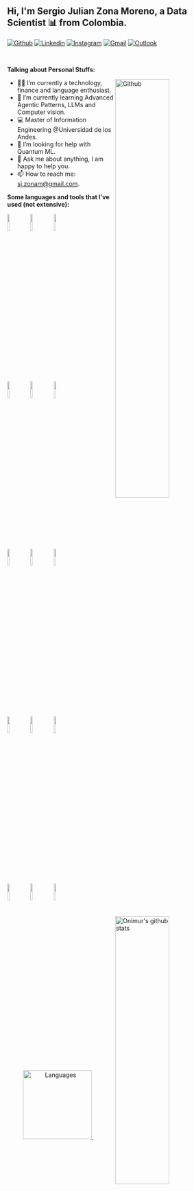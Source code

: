 <!-- Your title -->
## Hi, I'm Sergio Julian Zona Moreno, a Data Scientist 📊 from Colombia.

<!-- Your badges
You can use the website to generate badges: https://shields.io/
-->

[![Github](https://img.shields.io/badge/-Github-000?style=flat&logo=Github&logoColor=white)](https://github.com/SergioZona)
[![Linkedin](https://img.shields.io/badge/-LinkedIn-blue?style=flat&logo=Linkedin&logoColor=white)](https://www.linkedin.com/in/sergio-julian-zona-moreno/)
[![Instagram](https://img.shields.io/badge/-Instagram-5B42C4?style=flat&labelColor=5B42C4&logo=instagram&logoColor=white)](https://www.instagram.com/sj.zonam/)
[![Gmail](https://img.shields.io/badge/-Gmail-c14438?style=flat&logo=Gmail&logoColor=white)](mailto:sj.zonam@gmail.com)
[![Outlook](https://img.shields.io/badge/-Outlook-0078D4?style=flat&logo=Microsoft-Outlook&logoColor=white)](mailto:sj.zona@uniandes.edu.co)

&nbsp;

<!-- Talking about you -->
**Talking about Personal Stuffs:**

<!-- Any image aligned to the right. Beware the width -->
<img width="50%" align="right" alt="Github" src="https://img.freepik.com/free-photo/professional-programmer-working-late-dark-office_1098-18705.jpg?t=st=1654467317~exp=1654467917~hmac=19c56059047de50ff933ce5340bac0748a5ffa8ed039b61841b3b44f43c6c943&w=826" />

- 🙎🏻‍ I’m currently a technology, finance and language enthusiast.
- 🌱 I’m currently learning Advanced Agentic Patterns, LLMs and Computer vision.
- 💻 Master of Information Engineering @Universidad de los Andes.
- 🤔 I’m looking for help with Quantum ML.
- 💬 Ask me about anything, I am happy to help you.
- 📫 How to reach me: sj.zonam@gmail.com.

**Some languages and tools that I've used (not extensive):** 

<!-- Your github readme stats
You can use this api: https://github.com/anuraghazra/github-readme-stats
-->
<p>
  <a href="https://github.com/onimur/handle-path-oz">
    <img width="50%" align="right" height="40%" alt="Onimur's github stats" src="https://github-readme-stats.vercel.app/api?username=SergioZona&show_icons=true&hide_border=true" />
  </a>
  
  <!-- Your languages and tools. Be careful with the alignment. 
  You can use this sites to get logos: https://www.vectorlogo.zone or https://simpleicons.org/
  -->
  <code><img width="10%" src="https://www.vectorlogo.zone/logos/python/python-ar21.svg"></code>
  <code><img width="10%" src="https://www.vectorlogo.zone/logos/tensorflow/tensorflow-ar21.svg"></code>
  <code><img width="10%" src="https://upload.wikimedia.org/wikipedia/commons/thumb/0/05/Scikit_learn_logo_small.svg/1920px-Scikit_learn_logo_small.svg.png"></code>
  <br />
  <code><img width="10%" src="https://upload.wikimedia.org/wikipedia/commons/thumb/d/d0/RStudio_logo_flat.svg/1920px-RStudio_logo_flat.svg.png"></code>
  <code><img width="10%" src="https://upload.wikimedia.org/wikipedia/commons/7/79/Stata_logo_med_blue.png"></code>
  <code><img width="10%" src="https://www.vectorlogo.zone/logos/opencv/opencv-ar21.svg"></code>
  <br />
  <code><img width="10%" src="https://www.vectorlogo.zone/logos/microsoft_powerbi/microsoft_powerbi-ar21.svg"></code>
  <code><img width="10%" src="https://i0.wp.com/chatgptspanish.org/wp-content/uploads/2023/06/chatgpt-icon-logo.png?fit=2000%2C588&ssl=1"></code>
  <code><img width="10%" src="https://www.gams.com/img/gams_logo.svg"></code>
  <br />
  <code><img width="10%" src="https://www.vectorlogo.zone/logos/java/java-ar21.svg"></code>
  <code><img width="10%" src="https://www.vectorlogo.zone/logos/javascript/javascript-ar21.svg"></code>
  <code><img width="10%" src="https://www.vectorlogo.zone/logos/reactjs/reactjs-ar21.svg"></code>
  <br />
  <code><img width="10%" src="https://www.vectorlogo.zone/logos/nodejs/nodejs-horizontal.svg"></code>
  <code><img width="10%" src="https://www.vectorlogo.zone/logos/mongodb/mongodb-ar21.svg"></code>
  <code><img width="10%" src="https://www.vectorlogo.zone/logos/visualstudio_code/visualstudio_code-ar21.svg"></code>
</p>

<br />

<p align="center">
  <a href="https://github.com/SergioZona/github-readme-stats">
    <img src="https://github-readme-stats.vercel.app/api/top-langs/?username=SergioZona&layout=compact&theme=github" alt="Languages" height="160" />
  </a>&nbsp;&nbsp;&nbsp;
</p>


